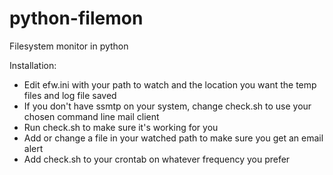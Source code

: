 # python-filemon
Filesystem monitor in python

Installation:

* Edit efw.ini with your path to watch and the location you want the temp files and log file saved
* If you don't have ssmtp on your system, change check.sh to use your chosen command line mail client
* Run check.sh to make sure it's working for you
* Add or change a file in your watched path to make sure you get an email alert
* Add check.sh to your crontab on whatever frequency you prefer
